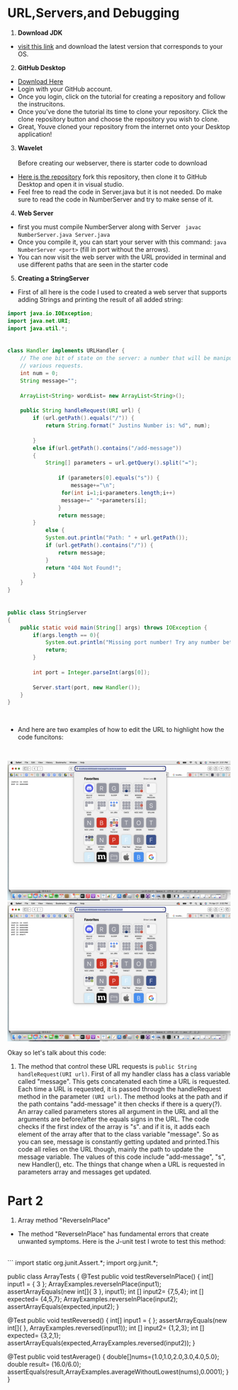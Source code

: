 # URL,Servers,and Debugging

1) **Download JDK**
* [visit this link](https://www.oracle.com/java/technologies/downloads/) and download the latest version that corresponds to your OS.

2) **GitHub Desktop**
* [Download Here](https://desktop.github.com/)
* Login with your GitHub account.
* Once you login, click on the tutorial for creating a repository and follow the instrucitons.
* Once you've done the tutorial its time to clone your repository. Click the clone repository button and choose the repository you wish to clone.
* Great, Youve cloned your repository from the internet onto your Desktop application!

3) **Wavelet**<br/><br/>
Before creating our webserver, there is starter code to download
* [Here is the repository](https://github.com/ucsd-cse15l-f22/wavelet) fork this repository, then clone it to GitHub Desktop and open it in visual studio.
* Feel free to read the code in Server.java but it is not needed. Do make sure to read the code in NumberServer and try to make sense of it.

4) **Web Server**
* first you must compile NumberServer along with Server ` javac NumberServer.java Server.java`
* Once you compile it, you can start your server with this command: `java NumberServer <port>` (fill in port without the arrows).
* You can now visit the web server with the URL provided in terminal and use different paths that are seen in the starter code
  
5) **Creating a StringServer**
 * First of all here is the code I used to created a web server that supports adding Strings and printing the result of all added string:
  
  
```java 
import java.io.IOException;
import java.net.URI; 
import java.util.*;


class Handler implements URLHandler {
    // The one bit of state on the server: a number that will be manipulated by
    // various requests.
    int num = 0;
    String message="";

    ArrayList<String> wordList= new ArrayList<String>();
   
    public String handleRequest(URI url) {
        if (url.getPath().equals("/")) {
            return String.format(" Justins Number is: %d", num);
       
        } 
        else if(url.getPath().contains("/add-message"))
        {
            String[] parameters = url.getQuery().split("=");
          
                if (parameters[0].equals("s")) {
                    message+="\n";
                 for(int i=1;i<parameters.length;i++)
                 message+=" "+parameters[i];
                }
                return message;
        } 
            else {
            System.out.println("Path: " + url.getPath());
            if (url.getPath().contains("/")) {
                return message;
            }
            return "404 Not Found!";
        }
    }
}


public class StringServer
{
    public static void main(String[] args) throws IOException {
        if(args.length == 0){
            System.out.println("Missing port number! Try any number between 1024 to 49151");
            return;
        }

        int port = Integer.parseInt(args[0]);

        Server.start(port, new Handler());
    }
}
   ```

  <br/>                                     
                                                      
                                                      
 * And here are two examples of how to edit the URL to highlight how the code funcitons:
         
   <br/>                                                     
                                                      
                                                      
                                                      
                                                      
 ![](https://github.com/gammii23/cse15l-lab-reports/blob/main/Screen%20Shot%202023-04-21%20at%202.31.26%20PM.png)          
 ![](https://github.com/gammii23/cse15l-lab-reports/blob/main/Screen%20Shot%202023-04-21%20at%202.32.46%20PM.png)                                                     
                                                      
Okay so let's talk about this code:
1) The method that control these URL requests is ```public String handleRequest(URI url)```.
  First of all my handler class has a class variable called "message". This gets concatenated each time a URL is requested. Each time a URL is requested, it is passed through the handleRequest method in the parameter `(URI url)`. The method looks at the path and if the path contains "add-message" it then checks if there is a query(?). An array called parameters stores all argument in the URL and all the arguments are before/after the equals signs in the URL. The code checks if the first index of the array is "s". and if it is, it adds each element of the array after that to the class variable "message". So as you can see, message is constantly getting updated and printed.This code all relies on the URL though, mainly the path to update the message variable. The values of this code include "add-message", "s", new Handler(), etc. The things that change when a URL is requested in parameters array and messages get updated.
  
  
# Part 2
1) Array method "ReverseInPlace"
* The method "ReverseInPlace" has fundamental errors that create unwanted symptoms. Here is the J-unit test I wrote to test this method:
<br/>
```
import static org.junit.Assert.*;
import org.junit.*;

public class ArrayTests {
	@Test 
	public void testReverseInPlace() {
    int[] input1 = { 3 };
    ArrayExamples.reverseInPlace(input1);
    assertArrayEquals(new int[]{ 3 }, input1);
    int [] input2= {7,5,4};
    int [] expected= {4,5,7};
    ArrayExamples.reverseInPlace(input2);
    assertArrayEquals(expected,input2);
	}


  @Test
  public void testReversed() {
    int[] input1 = { };
    assertArrayEquals(new int[]{ }, ArrayExamples.reversed(input1));
    int [] input2= {1,2,3};
    int [] expected= {3,2,1};
    assertArrayEquals(expected,ArrayExamples.reversed(input2));
  }

  @Test 
  public void testAverage()
  {
    double[]nums={1.0,1.0,2.0,3.0,4.0,5.0};
    double result= (16.0/6.0);
    assertEquals(result,ArrayExamples.averageWithoutLowest(nums),0.0001);
  }
}

  ```
 
  

